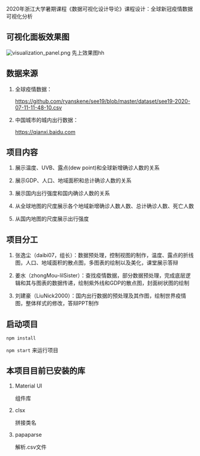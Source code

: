 2020年浙江大学暑期课程《数据可视化设计导论》课程设计：全球新冠疫情数据可视化分析

## 可视化面板效果图
![visualization_panel.png](https://s1.ax1x.com/2020/07/17/UyDST1.png)
  先上效果图hh
   
## 数据来源

1. 全球疫情数据：

   https://github.com/ryanskene/see19/blob/master/dataset/see19-2020-07-11-11-48-10.csv
   
2. 中国城市的城内出行数据：
   
   https://qianxi.baidu.com
   

## 项目内容

1. 展示温度、UVB、露点(dew point)和全球新增确诊人数的关系

2. 展示GDP、人口、地域面积和总计确诊人数的关系

3. 展示国内出行强度和国内确诊人数的关系

4. 从全球地图的尺度展示各个地域新增确诊人数人数、总计确诊人数、死亡人数

5. 从国内地图的尺度展示出行强度

## 项目分工

1. 张逸尘（daibi07，组长）：数据预处理，控制视图的制作，温度、露点的折线图，人口、地域面积的散点图，多图表的绘制以及美化，课堂展示答辩

2. 姜水（zhongMou-lilSister）：查找疫情数据，部分数据预处理，完成底层逻辑和其与图表的数据传递，绘制紫外线和GDP的散点图，封面树状图的绘制

3. 刘建豪（LiuNick2000）：国内出行数据的预处理及其作图，绘制世界疫情图，整体样式的修改，答辩PPT制作

## 启动项目
   
   `npm install` 
   
   `npm start` 来运行项目

## 本项目目前已安装的库

1. Material UI

   组件库
   
1. clsx

   拼接类名

1. papaparse

   解析.csv文件
